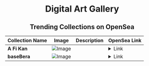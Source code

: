 <div align="center">

# Digital Art Gallery

## Trending Collections on OpenSea

| Collection Name                       | Image                                                                                     | Description                       | OpenSea Link                                                                                          |
|---------------------------------------|-------------------------------------------------------------------------------------------|-----------------------------------|--------------------------------------------------------------------------------------------------------|
| **A Fi Kan** | ![Image](https://i.seadn.io/s/raw/files/4bbe226f27b4160f85dba4d6b6f66b20.jpg?w=500&auto=format?w=200&auto=format) |  | <details><summary>Link</summary>[A Fi Kan](https://opensea.io/collection/a-fi-kan-5)</details> |
| **baseBera** | ![Image](https://i.seadn.io/s/raw/files/1556bdde427700d87dd2f5c8a34e19f1.jpg?w=500&auto=format?w=200&auto=format) |  | <details><summary>Link</summary>[baseBera](https://opensea.io/collection/basebera)</details> |

</div>